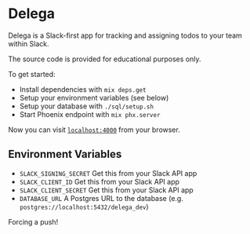 # Delega

Delega is a Slack-first app for tracking and assigning todos to your team within Slack.

The source code is provided for educational purposes only.

To get started:

- Install dependencies with `mix deps.get`
- Setup your environment variables (see below)
- Setup your database with `./sql/setup.sh`
- Start Phoenix endpoint with `mix phx.server`

Now you can visit [`localhost:4000`](http://localhost:4000) from your browser.

## Environment Variables

- `SLACK_SIGNING_SECRET` Get this from your Slack API app
- `SLACK_CLIENT_ID` Get this from your Slack API app
- `SLACK_CLIENT_SECRET` Get this from your Slack API app
- `DATABASE_URL` A Postgres URL to the database (e.g. `postgres://localhost:5432/delega_dev`)

Forcing a push!

